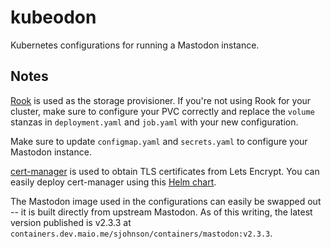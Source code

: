# kubeodon

Kubernetes configurations for running a Mastodon instance.


## Notes

[Rook](https://rook.io) is used as the storage provisioner. If you're not using Rook for your cluster, make sure
to configure your PVC correctly and replace the `volume` stanzas in `deployment.yaml` and `job.yaml`
with your new configuration.

Make sure to update `configmap.yaml` and `secrets.yaml` to configure your Mastodon instance.

[cert-manager](https://github.com/jetstack/cert-manager) is used to obtain TLS certificates from Lets Encrypt.
You can easily deploy cert-manager using this [Helm chart](https://github.com/kubernetes/charts/tree/master/stable/cert-manager).

The Mastodon image used in the configurations can easily be swapped out -- it is built directly from upstream Mastodon.
As of this writing, the latest version published is v2.3.3 at `containers.dev.maio.me/sjohnson/containers/mastodon:v2.3.3`.
